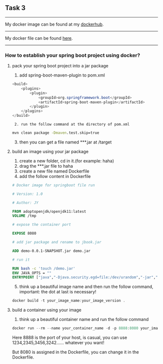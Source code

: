## Task 3

---

My docker image can be found at my [dockerhub](<https://cloud.docker.com/u/ketianya/repository/docker/ketianya/calculator>).

---

My docker file can be found [here](/Dockfile). 

---



### How to establish your spring boot project using docker?

1. pack your spring boot project into a jar package

   1. add spring-boot-maven-plugin to pom.xml

   ~~~java
   <build>
       <plugins>
           <plugin>
               <groupId>org.springframework.boot</groupId>
               <artifactId>spring-boot-maven-plugin</artifactId>
           </plugin>
       </plugins>
   </build>
   ~~~

    	2. run the follow command at the directory of pom.xml

   ~~~cmd
   mvn clean package -Dmaven.test.skip=true
   ~~~

   3. then you can get a file named ***.jar at /target

2. build an image using your jar package

   1. create a new folder, cd in it.(for example: haha)
   2. drag the ***.jar file to haha
   3. create a new file named Dockerfile
   4. add the follow content in Dockerfile

   ~~~dockerfile
   # Docker image for springboot file run
   
   # Version: 1.0
   
   # Author: JY
   
   FROM adoptopenjdk/openjdk11:latest
   VOLUME /tmp
   
   # expose the container port
   
   EXPOSE 8080
   
   # add jar package and rename to jbook.jar
   
   ADD demo-0.0.1-SNAPSHOT.jar demo.jar
   
   # run it
   
   RUN bash -c 'touch /demo.jar'
   ENV JAVA_OPTS = ""
   ENTRYPOINT ["java","-Djava.security.egd=file:/dev/urandom","-jar","/demo.jar"
   ~~~

   5. think up a beautiful image name and then run the follow command, important: the dot at last is necessary!

   ~~~c
   docker build -t your_image_name:your_image_version .
   ~~~

3. build a container using your image

   1. think up a beautiful container name and run the follow command

   ~~~c
   docker run --rm --name your_container_name -d -p 8888:8080 your_image_name:your_image_version
   ~~~

   Here 8888 is the port of your host, is casual, you can use 1234,2345,3456,3242...... whatever you want!

   But 8080 is assigned in the Dockerfile, you can change it in the Dockerfile.

